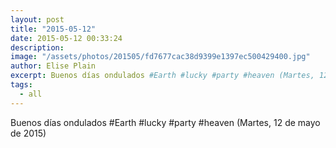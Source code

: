 ```yaml
---
layout: post
title: "2015-05-12"
date: 2015-05-12 00:33:24
description: 
image: "/assets/photos/201505/fd7677cac38d9399e1397ec500429400.jpg"
author: Elise Plain
excerpt: Buenos días ondulados #Earth #lucky #party #heaven (Martes, 12 de mayo de 2015)
tags: 
  - all
---
```


Buenos días ondulados #Earth #lucky #party #heaven (Martes, 12 de mayo de 2015)
<p></p>
